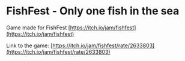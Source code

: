 # FishFest - Only one fish in the sea

Game made for FishFest [https://itch.io/jam/fishfest](https://itch.io/jam/fishfest)

Link to the game: [https://itch.io/jam/fishfest/rate/2633803](https://itch.io/jam/fishfest/rate/2633803)
